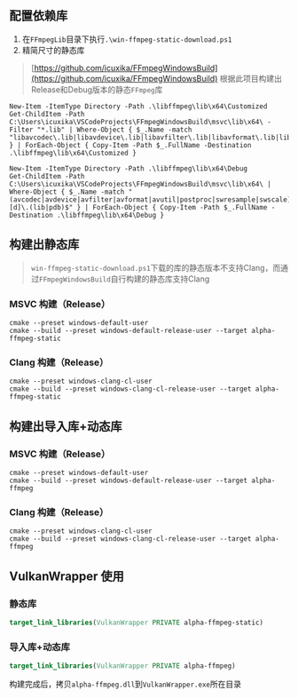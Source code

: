 ## 配置依赖库
1. 在`FFmpegLib`目录下执行`.\win-ffmpeg-static-download.ps1`
2. 精简尺寸的静态库
> [https://github.com/icuxika/FFmpegWindowsBuild](https://github.com/icuxika/FFmpegWindowsBuild) 根据此项目构建出Release和Debug版本的静态`FFmpeg`库
```shell
New-Item -ItemType Directory -Path .\libffmpeg\lib\x64\Customized
Get-ChildItem -Path C:\Users\icuxika\VSCodeProjects\FFmpegWindowsBuild\msvc\lib\x64\ -Filter "*.lib" | Where-Object { $_.Name -match "libavcodec\.lib|libavdevice\.lib|libavfilter\.lib|libavformat\.lib|libavutil\.lib|libpostproc\.lib|libswresample\.lib|libswscale\.lib" } | ForEach-Object { Copy-Item -Path $_.FullName -Destination .\libffmpeg\lib\x64\Customized }

New-Item -ItemType Directory -Path .\libffmpeg\lib\x64\Debug
Get-ChildItem -Path C:\Users\icuxika\VSCodeProjects\FFmpegWindowsBuild\msvc\lib\x64\ | Where-Object { $_.Name -match "(avcodec|avdevice|avfilter|avformat|avutil|postproc|swresample|swscale).*[d]\.(lib|pdb)$" } | ForEach-Object { Copy-Item -Path $_.FullName -Destination .\libffmpeg\lib\x64\Debug }
```

## 构建出静态库
> `win-ffmpeg-static-download.ps1`下载的库的静态版本不支持Clang，而通过`FFmpegWindowsBuild`自行构建的静态库支持Clang
### MSVC 构建（Release）
```shell
cmake --preset windows-default-user
cmake --build --preset windows-default-release-user --target alpha-ffmpeg-static
```

### Clang 构建（Release）
```shell
cmake --preset windows-clang-cl-user
cmake --build --preset windows-clang-cl-release-user --target alpha-ffmpeg-static
```

## 构建出导入库+动态库
### MSVC 构建（Release）
```shell
cmake --preset windows-default-user
cmake --build --preset windows-default-release-user --target alpha-ffmpeg
```

### Clang 构建（Release）
```shell
cmake --preset windows-clang-cl-user
cmake --build --preset windows-clang-cl-release-user --target alpha-ffmpeg
```

## VulkanWrapper 使用
### 静态库
```cmake
target_link_libraries(VulkanWrapper PRIVATE alpha-ffmpeg-static)
```

### 导入库+动态库
```cmake
target_link_libraries(VulkanWrapper PRIVATE alpha-ffmpeg)
```
构建完成后，拷贝`alpha-ffmpeg.dll`到`VulkanWrapper.exe`所在目录